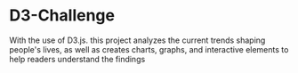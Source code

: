 # D3-Challenge
With the use of D3.js. this project analyzes the current trends shaping people's lives, as well as creates charts, graphs, and interactive elements to help readers understand the findings
